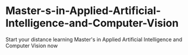 # Master-s-in-Applied-Artificial-Intelligence-and-Computer-Vision
Start your distance learning Master's in Applied Artificial Intelligence and Computer Vision now
